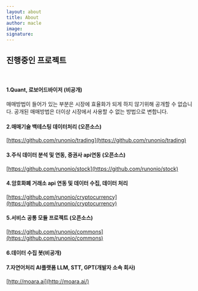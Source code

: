 ```yaml
---
layout: about
title: About 
author: macle
image: 
signature:
---
```


## 진행중인 프로젝트
<br/>

#### 1.Quant, 로보어드바이저 (비공개)
매매방법이 들어가 있는 부분은 시장에 효율화가 되게 하지 않기위해 공개할 수 없습니다. 공개된 매매방법은 더이상 시장에서 사용할 수 없는 방법으로 변합니다.
#### 2.매매기술 백테스팅 데이터처리 (오픈소스)
[https://github.com/runonio/trading](https://github.com/runonio/trading)
#### 3.주식 데이터 분석 및 연동, 증권사 api연동 (오픈소스)
[https://github.com/runonio/stock](https://github.com/runonio/stock)    <br/>
#### 4.암호화폐 거래소 api 연동 및 데이터 수집, 데이터 처리
[https://github.com/runonio/cryptocurrency](https://github.com/runonio/cryptocurrency)
#### 5.서비스 공통 모듈 프로젝트 (오픈소스)
[https://github.com/runonio/commons](https://github.com/runonio/commons) <br/>
#### 6.데이터 수집 봇(비공개)
#### 7.자연어처리 AI플랫폼 LLM, STT, GPT(개발자 소속 회사)
[http://moara.ai](http://moara.ai/)
